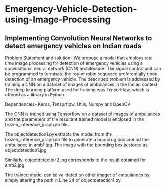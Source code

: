 # Emergency-Vehicle-Detection-using-Image-Processing
## Implementing Convolution Neural Networks to detect emergency vehicles on Indian roads



Problem Statement and solution- We propose a model that employs real time image processing for detection of emergency vehicles using a convolutional neural network (CNN) architecture. The signal control unit can be programmed to terminate the round robin sequence preferentially upon detection of an emergency vehicle.
The described problem is addressed by training a CNN on a dataset  of images of ambulances in the Indian context. The deep learning platform used for training was TensorFlow, which is offered as a library in Python. 

Dependencies- Keras, Tensorflow, Utils, Numpy and OpenCV

The CNN is trained using Tensorflow on a dataset of  images of ambulances and the parameters of the resultant trained model is enclosed in the frozen_inference_graph.pb file.

The objectdetection1.py extracts the model from the frozen_inference_graph.pb file to generate a bounding box around the ambulance in amb1.jpg. The image with the bounding box is stored as objectdetection1.jpg

Similarly, objectdetection2.jpg corresponds to the result obtained for amb2.jpg. 

The trained model can be validated on other images of ambulances by simply altering the path in Line 24 of objectdetection1.py.




